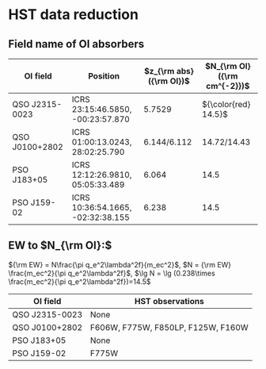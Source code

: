 # HST data reduction

## Field name of OI absorbers

| OI field       | Position                          | $z_{\rm abs} ({\rm OI})$ | $N_{\rm OI} ({\rm cm^{-2}})$ |
| -------------- | --------------------------------- | ------------------------ | ---------------------------- |
| QSO J2315-0023 | ICRS 23:15:46.5850, -00:23:57.870 | 5.7529                   | ${\color{red} 14.5}$         |
| QSO J0100+2802 | ICRS 01:00:13.0243, 28:02:25.790  | 6.144/6.112              | 14.72/14.43                  |
| PSO J183+05    | ICRS 12:12:26.9810, 05:05:33.489  | 6.064                    | 14.5                         |
| PSO J159-02    | ICRS 10:36:54.1665, -02:32:38.155 | 6.238                    | 14.5                         |

## EW to $N_{\rm OI}:$

${\rm EW} = N\frac{\pi q_e^2\lambda^2f}{m_ec^2}$, $N = {\rm EW} \frac{m_ec^2}{\pi q_e^2\lambda^2f}$, $\lg N = \lg (0.238\times \frac{m_ec^2}{\pi q_e^2\lambda^2f})=14.5$


| OI field       | HST observations                    |
| -------------- | ----------------------------------- |
| QSO J2315-0023 | None                                |
| QSO J0100+2802 | F606W, F775W, F850LP,  F125W, F160W |
| PSO J183+05    | None                                |
| PSO J159-02    | F775W                               |
